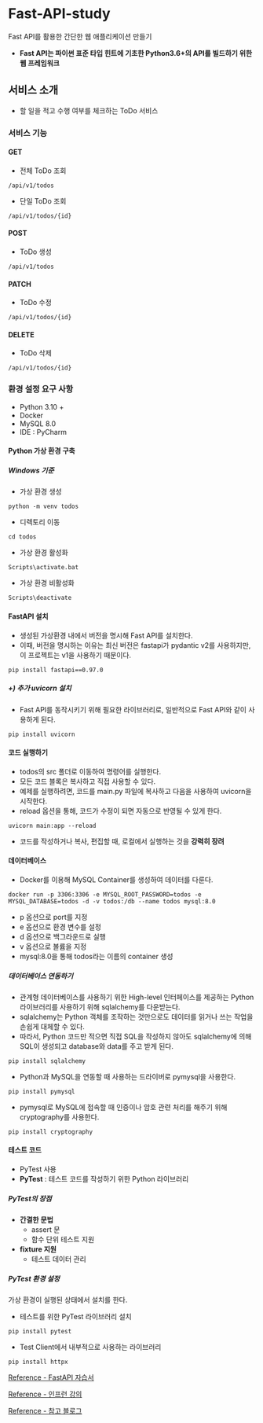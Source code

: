 # Fast-API-study

Fast API를 활용한 간단한 웹 애플리케이션 만들기

- **Fast API는 파이썬 표준 타입 힌트에 기초한 Python3.6+의 API를 빌드하기 위한 웹 프레임워크** 

## 서비스 소개 

- 할 일을 적고 수행 여부를 체크하는 ToDo 서비스 

### 서비스 기능 

#### GET 

- 전체 ToDo 조회

```
/api/v1/todos
```

- 단일 ToDo 조회 

```
/api/v1/todos/{id}
```

#### POST 

- ToDo 생성 

```
/api/v1/todos 
```

#### PATCH 

- ToDo 수정 

```
/api/v1/todos/{id}
```

#### DELETE 

- ToDo 삭제 

```
/api/v1/todos/{id} 
```

### 환경 설정 요구 사항 

- Python 3.10 + 
- Docker 
- MySQL 8.0 
- IDE : PyCharm 

#### Python 가상 환경 구축 

##### Windows 기준  

- 가상 환경 생성 

```
python -m venv todos 
```

- 디렉토리 이동 

```
cd todos
```

- 가상 환경 활성화 

```
Scripts\activate.bat 
```

- 가상 환경 비활성화 

```
Scripts\deactivate 
```

#### FastAPI 설치 

- 생성된 가상환경 내에서 버전을 명시해 Fast API를 설치한다. 
- 이때, 버전을 명시하는 이유는 최신 버전은 fastapi가 pydantic v2를 사용하지만, 이 프로젝트는 v1을 사용하기 때문이다. 

```
pip install fastapi==0.97.0
```

##### +) 추가 uvicorn 설치 

- Fast API를 동작시키기 위해 필요한 라이브러리로, 일반적으로 Fast API와 같이 사용하게 된다. 

```
pip install uvicorn 
```

#### 코드 실행하기 

- todos의 src 폴더로 이동하여 명령어를 실행한다. 
- 모든 코드 블록은 복사하고 직접 사용할 수 있다. 
- 예제를 실행하려면, 코드를 main.py 파일에 복사하고 다음을 사용하여 uvicorn을 시작한다. 
- reload 옵션을 통해, 코드가 수정이 되면 자동으로 반영될 수 있게 한다. 

```
uvicorn main:app --reload 
```

- 코드를 작성하거나 복사, 편집할 때, 로컬에서 실행하는 것을 **강력히 장려** 

#### 데이터베이스 

- Docker를 이용해 MySQL Container를 생성하여 데이터를 다룬다. 

```
docker run -p 3306:3306 -e MYSQL_ROOT_PASSWORD=todos -e MYSQL_DATABASE=todos -d -v todos:/db --name todos mysql:8.0
```

- p 옵션으로 port를 지정 
- e 옵션으로 환경 변수를 설정
- d 옵션으로 백그라운드로 실행 
- v 옵션으로 볼륨을 지정 
- mysql:8.0을 통해 todos라는 이름의 container 생성 

##### 데이터베이스 연동하기 

- 관계형 데이터베이스를 사용하기 위한 High-level 인터페이스를 제공하는 Python 라이브러리를 사용하기 위해 sqlalchemy를 다운받는다. 
- sqlalchemy는 Python 객체를 조작하는 것만으로도 데이터를 읽거나 쓰는 작업을 손쉽게 대체할 수 있다.
- 따라서, Python 코드만 적으면 직접 SQL을 작성하지 않아도 sqlalchemy에 의해 SQL이 생성되고 database와 data를 주고 받게 된다. 

```
pip install sqlalchemy 
```

- Python과 MySQL을 연동할 때 사용하는 드라이버로 pymysql을 사용한다. 

```
pip install pymysql 
```

- pymysql로 MySQL에 접속할 때 인증이나 암호 관련 처리를 해주기 위해 cryptography를 사용한다. 

```
pip install cryptography 
```

#### 테스트 코드 

- PyTest 사용 
- **PyTest** : 테스트 코드를 작성하기 위한 Python 라이브러리 

##### PyTest의 장점 

- **간결한 문법**
  - assert 문 
  - 함수 단위 테스트 지원 
- **fixture 지원** 
  - 테스트 데이터 관리 

##### PyTest 환경 설정 

가상 환경이 실행된 상태에서 설치를 한다. 

- 테스트를 위한 PyTest 라이브러리 설치 

```
pip install pytest 
```

- Test Client에서 내부적으로 사용하는 라이브러리 

```
pip install httpx 
```


[Reference - FastAPI 자습서](https://fastapi.tiangolo.com/ko/tutorial/)

[Reference - 인프런 강의](https://www.inflearn.com/course/%EC%8B%A4%EC%A0%84-fastapi-%EC%9E%85%EB%AC%B8)

[Reference - 참고 블로그](https://datamoney.tistory.com/344)